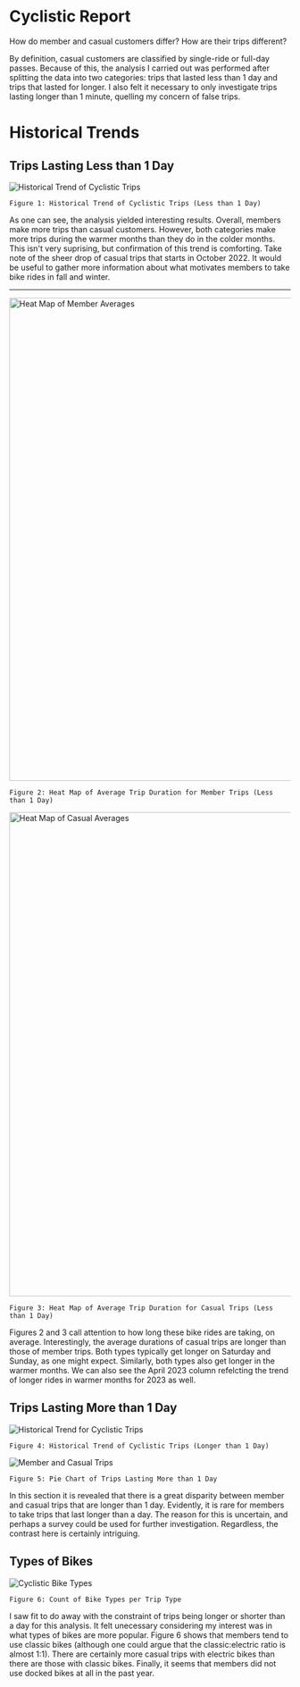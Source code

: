 # Cyclistic Report
How do member and casual customers differ? How are their trips different? 

By definition, casual customers are classified by single-ride or full-day passes. Because of this, the analysis I carried out was performed after splitting the data into two categories: trips that lasted less than 1 day and trips that lasted for longer. I also felt it necessary to only investigate trips lasting longer than 1 minute, quelling my concern of false trips. 

# Historical Trends
## Trips Lasting Less than 1 Day
![Historical Trend of Cyclistic Trips](https://github.com/ben-salis/Data-Analysis-Projects/assets/134881005/a1d65b37-3558-42d8-93b7-e49b9b397b37) 

    Figure 1: Historical Trend of Cyclistic Trips (Less than 1 Day)
    
As one can see, the analysis yielded interesting results. Overall, members make more trips than casual customers. However, both categories make more trips during the warmer months than they do in the colder months. This isn't very suprising, but confirmation of this trend is comforting. Take note of the sheer drop of casual trips that starts in October 2022. It would be useful to gather more information about what motivates members to take bike rides in fall and winter. 

***

<img width="865" alt="Heat Map of Member Averages" src="https://github.com/ben-salis/Data-Analysis-Projects/assets/134881005/4fa56944-30b7-4228-966a-b6209cf3f39c">

    Figure 2: Heat Map of Average Trip Duration for Member Trips (Less than 1 Day)   
    
 <img width="867" alt="Heat Map of Casual Averages" src="https://github.com/ben-salis/Data-Analysis-Projects/assets/134881005/cdd045b4-43f4-4d73-abf2-69e598e73089">

    Figure 3: Heat Map of Average Trip Duration for Casual Trips (Less than 1 Day)
  
Figures 2 and 3 call attention to how long these bike rides are taking, on average. Interestingly, the average durations of casual trips are longer than those of member trips. Both types typically get longer on Saturday and Sunday, as one might expect. Similarly, both types also get longer in the warmer months. We can also see the April 2023 column refelcting the trend of longer rides in warmer months for 2023 as well. 

## Trips Lasting More than 1 Day

![Historical Trend for Cyclistic Trips](https://github.com/ben-salis/Data-Analysis-Projects/assets/134881005/7150be76-2fcc-4b8b-ad60-0e257ce53f6b)

    Figure 4: Historical Trend of Cyclistic Trips (Longer than 1 Day)


![Member and Casual Trips](https://github.com/ben-salis/Data-Analysis-Projects/assets/134881005/d356c4d5-0c56-420b-8178-5aa08e2bd3e4)

    Figure 5: Pie Chart of Trips Lasting More than 1 Day
    
    
In this section it is revealed that there is a great disparity between member and casual trips that are longer than 1 day. Evidently, it is  rare for members to take trips that last longer than a day. The reason for this is uncertain, and perhaps a survey could be used for further investigation. Regardless, the contrast here is certainly intriguing. 

## Types of Bikes
![Cyclistic Bike Types](https://github.com/ben-salis/Data-Analysis-Projects/assets/134881005/c94a32e4-5640-41e9-a23b-57ac6a482bba)

    Figure 6: Count of Bike Types per Trip Type
    
I saw fit to do away with the constraint of trips being longer or shorter than a day for this analysis. It felt unecessary considering my interest was in what types of bikes are more popular. Figure 6 shows that members tend to use classic bikes (although one could argue that the classic:electric ratio is almost 1:1). There are certainly more casual trips with electric bikes than there are those with classic bikes. Finally, it seems that members did not use docked bikes at all in the past year. 
